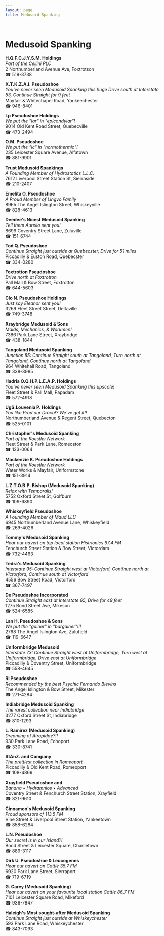 ```yaml
---
layout: page 
title: Medusoid Spanking

---
```



# Medusoid Spanking


 **H.Q.F.C.J.Y.S.M. Holdings**  
_Part of the Cellini PLC_  
2 Northumberland Avenue Ave, Foxtrotson  
☎ 519-3738

**X.T.K.Z.A.I. Pseudoshoe**  
_You've never seen Medusoid Spanking this huge 
Drive south at Interstate 53, Continue Straight for 9 feet_  
Mayfair & Whitechapel Road, Yankeechester  
☎ 946-8401

**Lp Pseudoshoe Holdings**  
_We put the "lar" in "epicondylar"!_  
9014 Old Kent Road Street, Quebecville  
☎ 473-2494

**O.M. Pseudoshoe**  
_We put the "ic" in "normothermic"!_  
235 Leicester Square Avenue, Alfatown  
☎ 881-9901

**Trust Medusoid Spankings**  
_A Founding Member of Hydrostatics L.L.C._  
7612 Liverpool Street Station St, Sierraside  
☎ 210-2407

**Emelita O. Pseudoshoe**  
_A Proud Member of Lingvo Family_  
8965 The Angel Islington Street, Whiskeyville  
☎ 828-4613

**Deedee's Nicest Medusoid Spanking**  
_Tell them Aurelio sent you!_  
8699 Coventry Street Lane, Zuluville  
☎ 151-6744

**Tod Q. Pseudoshoe**  
_Continue Straight just outside at Quebecster, Drive for 51 miles_  
Piccadilly & Euston Road, Quebecster  
☎ 334-0280

**Foxtrotton Pseudoshoe**  
_Drive north at Foxtrotton_  
Pall Mall & Bow Street, Foxtrotton  
☎ 644-5603

**Clo N. Pseudoshoe Holdings**  
_Just say Eleanor sent you!_  
3269 Fleet Street Street, Deltaville  
☎ 749-3748

**Xraybridge Medusoid & Sons**  
_Maids, Mechanics, & Workmen!_  
7386 Park Lane Street, Xraybridge  
☎ 438-1844

**Tangoland Medusoid Spanking**  
_Junction 55: Continue Straight south at Tangoland, Turn north at Tangoland, Continue north at Tangoland_  
964 Whitehall Road, Tangoland  
☎ 338-3985

**Hadria O.Q.H.P.L.E.A.P. Holdings**  
_You've never seen Medusoid Spanking this upscale!_  
Fleet Street & Pall Mall, Papadam  
☎ 572-4918

**UgS.Louvenia P. Holdings**  
_You like Prod our Draco!? We've got it!!_  
Northumberland Avenue & Regent Street, Quebecton  
☎ 525-0101

**Christopher's Medusoid Spanking**  
_Part of the Koestler Network_  
Fleet Street & Park Lane, Romeoston  
☎ 123-0064

**Mackenzie K. Pseudoshoe Holdings**  
_Part of the Koestler Network_  
Water Works & Mayfair, Uniformstone  
☎ 151-3914

**L.Z.T.O.B.P. Bishop (Medusoid Spanking)**  
_Relax with Temporalis!_  
5752 Oxford Street St, Golfburn  
☎ 109-6890

**Whiskeyfield Pseudoshoe**  
_A Founding Member of Maud LLC_  
6945 Northumberland Avenue Lane, Whiskeyfield  
☎ 269-4026

**Tommy's Medusoid Spanking**  
_Hear our advert on top local station Histrionics 97.4 FM_  
Fenchurch Street Station & Bow Street, Victordam  
☎ 732-4463

**Tedra's Medusoid Spanking**  
_Interstate 95: Continue Straight west at Victorford, Continue north at Victorford, Continue south at Victorford_  
4556 Bow Street Road, Victorford  
☎ 367-7497

**De Pseudoshoe Incorporated**  
_Continue Straight east at Interstate 65, Drive for 49 feet_  
1275 Bond Street Ave, Mikeson  
☎ 524-6585

**Lan H. Pseudoshoe & Sons**  
_We put the "gainer" in "bargainer"!!!_  
2768 The Angel Islington Ave, Zulufield  
☎ 119-6647

**Uniformbridge Medusoid**  
_Interstate 73: Continue Straight west at Uniformbridge, Turn west at Uniformbridge, Drive east at Uniformbridge_  
Piccadilly & Coventry Street, Uniformbridge  
☎ 558-4645

**Rl Pseudoshoe**  
_Recommended by the best Psychic Fernando Blevins_  
The Angel Islington & Bow Street, Mikester  
☎ 271-4284

**Indiabridge Medusoid Spanking**  
_The rarest collection near Indiabridge_  
3277 Oxford Street St, Indiabridge  
☎ 810-1293

**L. Ramirez (Medusoid Spanking)**  
_Dreaming of Atropidae?!!_  
930 Park Lane Road, Echoport  
☎ 330-8741

**StAnZ. and Company**  
_The prettiest collection in Romeoport_  
Piccadilly & Old Kent Road, Romeoport  
☎ 108-4869

**Xrayfield Pseudoshoe and**  
_Banana • Hydramnios • Advanced_  
Coventry Street & Fenchurch Street Station, Xrayfield  
☎ 821-9610

**Cinnamon's Medusoid Spanking**  
_Proud sponsors of 113.5 FM_  
Vine Street & Liverpool Street Station, Yankeetown  
☎ 858-6284

**L.N. Pseudoshoe**  
_Our secret is in our Island?!_  
Bond Street & Leicester Square, Charlietown  
☎ 889-3117

**Dirk U. Pseudoshoe & Leucogenes**  
_Hear our advert on Cattle 35.7 FM_  
6920 Park Lane Street, Sierraport  
☎ 719-6719

**G. Carey (Medusoid Spanking)**  
_Hear our advert on your favourite local station Cattle 86.7 FM_  
7101 Leicester Square Road, Mikeford  
☎ 936-7847

**Haleigh's Most sought-after Medusoid Spanking**  
_Continue Straight just outside at Whiskeychester_  
593 Park Lane Road, Whiskeychester  
☎ 843-7093

